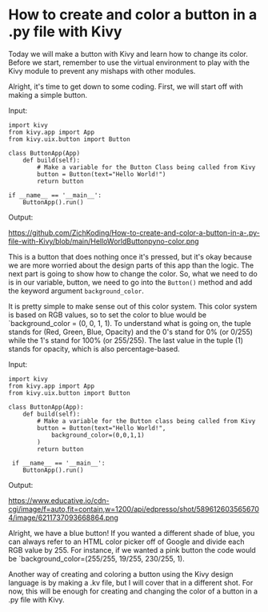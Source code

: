# **How to create and color a button in a .py file with Kivy**

Today we will make a button with Kivy and learn how to change its color. Before we start, remember to use the virtual environment to play with the Kivy module to prevent any mishaps with other modules.

Alright, it's time to get down to some coding. First, we will start off with making a simple button.

Input:

    import kivy
    from kivy.app import App
    from kivy.uix.button import Button
    
    class ButtonApp(App)
        def build(self):
            # Make a variable for the Button Class being called from Kivy
            button = Button(text="Hello World!")
            return button
            
    if __name__ == '__main__':
        ButtonApp().run()
        

Output:

https://github.com/ZichKoding/How-to-create-and-color-a-button-in-a-.py-file-with-Kivy/blob/main/HelloWorldButtonpyno-color.png

This is a button that does nothing once it's pressed, but it's okay because we are more worried about the design parts of this app than the logic. The next part is going to show how to change the color. So, what we need to do is in our variable, button, we need to go into the `Button()` method and add the keyword argument `background_color`.

It is pretty simple to make sense out of this color system. This color system is based on RGB values, so to set the color to blue would be `background_color = (0, 0, 1, 1). To understand what is going on, the tuple stands for (Red, Green, Blue, Opacity) and the 0's stand for 0% (or 0/255) while the 1's stand for 100% (or 255/255). The last value in the tuple (1) stands for opacity, which is also percentage-based.

Input: 

    import kivy
    from kivy.app import App
    from kivy.uix.button import Button
    
    class ButtonApp(App):
        def build(self):
            # Make a variable for the Button class being called from Kivy
            button = Button(text="Hello World!",
                background_color=(0,0,1,1)
            )
            return button
            
     if __name__ == '__main__':
        ButtonApp().run()
        
        
Output:

https://www.educative.io/cdn-cgi/image/f=auto,fit=contain,w=1200/api/edpresso/shot/5896126035656704/image/6211737093668864.png

Alright, we have a blue button! If you wanted a different shade of blue, you can always refer to an HTML color picker off of Google and divide each RGB value by 255. For instance, if we wanted a pink button the code would be `background_color=(255/255, 19/255, 230/255, 1).

Another way of creating and coloring a button using the Kivy design language is by making a .kv file, but I will cover that in a different shot. For now, this will be enough for creating and changing the color of a button in a .py file with Kivy.
